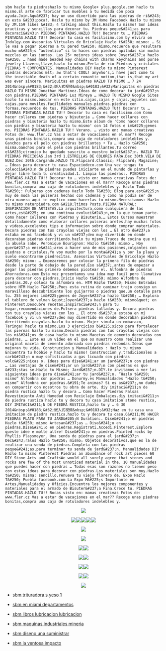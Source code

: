 
```
sbm hazlo tu piedrashazlo tu mismo Google+ plus.google.com hazlo tu mismo.El arte de fabricar tus muebles a tu medida con poca ayuda.Join.Aqu&#237; hay un uso divertido para las piedras de ri&#243; en esta &#233;poca!. Hazlo tu mismo by JM Home Facebook Hazlo tu mismo by JM.159 likes &#183; 4 talking about this.Hazlo tu mismo! Son ideas practicas y sencillas para decorar tu.️ Piedras peque&#241;as para decoraci&#243;n PIEDRAS PINTADAS.HAZLO TU!! Decorar tu … PIEDRAS PINTADAS.HAZLO TU!! Decorar tu casa es facilisimo.com by elvira on Indulgy.com Asesorias Virtuales de Bricolaje Hazlo t&#250; mismo: … Si le vas a pegar piedras a tu pared t&#250; mismo,recuerda que resultara mucho m&#225;s “autentico” si lo haces con piedras apiladas sin mucha mezclas en las juntas. Las 25+ mejores ideas sobre Joyer&#237;a hazlo t&#250; … hand made beaded key chains with charms keychains and purse jewelry Llavero,llave,hazlo tu mismo.Perla de rio Piedras y cristales PIEDRAS Y COMPONENTES. Manualidades DIY Hazlo tu mismo Pinterest piedras decoradas &lt; aw that's COOL! anywho's,i have just come to the inevitable death of a certain romantic notion,that is,that my art was ever sincere. Mariquitas en piedras HAZLO TU MISMO … 7 24 2014&nbsp;&#0183;&#32;嵌入式视频&nbsp;&#0183;&#32;Mariquitas en piedras HAZLO TU MISMO Jonathan Martinez.Ideas de como decorar tu jard&#237;n con piedras.PIEDRAS PINTADAS Luz Mireya … HAZLO TU MISMO Google Sites hazlo tu mismo.buscar en este sitio.cajas,cajas y cajas.juguetes con cajas.para moviles.facilidades manuales.piedras.piedras con formas.recuerdos de tus. PIEDRAS PINTADAS.HAZLO TU!! Decorar tu … PIEDRAS PINTADAS.HAZLO TU!! Decorar tu casa es facilisimo.com Como hacer collares con piedras y bisuteria … Como hacer collares con piedras y bisuteria hazlo tu mismo.Este album de 'Como hacer collares con piedras y bisuteria hazlo tu mismo' con 14 fotos e im&#225;genes no. PIEDRAS PINTADAS.HAZLO TU!! Verano. … visto en: mamas creativas Fotos de: www.fler.cz Vas a estar de vacaciones en el mar?? Recoge unas piedras bonitas,compra una caja de rotuladores indelebles y. Ganchos para el pelo con piedras brillantes • Tu … Hazlo t&#250; misma.Ganchos para el pelo con piedras brillantes.Tu correo el&#233;ctronico ha quedado suscrito a nuestro bolet&#237;n. HAZLO TU PIEDRAS PRECIOSAS.Jan 3rd 1.ESTRELLAS DE COLORES PARA.Dec 30th.VELA DE NUEZ.Dec 30th.Cargando.HAZLO TU.Flipcard.Classic; Flipcard; Magazine; … Ideas para decorar tu casa Espaciodeco.com Una vez tengas tu colecci&#243;n de piedras puedes iniciarte en el mundo de pintarlas y dejar libre toda tu creatividad.1. Limpia las piedras:. PIEDRAS PINTADAS.HAZLO TU!! Decorar tu … visto en: mamas creativas Fotos de: www.fler.cz Vas a estar de vacaciones en el mar?? Recoge unas piedras bonitas,compra una caja de rotuladores indelebles y. Hazlo Todo T&#250;: Pulseras con cadenas Hazlo Todo T&#250; Blog para.est&#225;n muy de moda las pulseras hechas con cadenas y como no podia ser de otra manera aqui te explico como hacerlas tu mismo.Necesitamos: Hazlo tu mismo naturpiedra.com &#218;ltimos Posts.PIEDRA NATURAL: INSPIRACION DE ARTISTAS.La arquitectura,como cualquiera de las artes,est&#225; en una continua evoluci&#243;n,en la que toman parte. Como hacer Collares con Piedras y Bisuteria,… Estos Cursos muestran detalladamente como elaborar collares pulseras aretes,hay muchas fotos y videos,excelentes tips e informacion sobre donde comprar materiales. Decora piedras con tus crayolas viejas con los … El otro d&#237;a estaba en mi facebook y vi un v&#237;deo muy divertido en donde decoraban piedras derritiendo.hazlo tu mismo.Trucos de cocina que ni la abuela sabe. Veronique Bourignon: Hazlo t&#250; mismo … Hoy quer&#237;a ense&#241;aros a hacer una de mis pasiones,colgantes con piedras o cristales.Yo voy mucho por la monta&#241;a y por la playa y suelo encontrarme piedrecitas. Asesorias Virtuales de Bricolaje Hazlo t&#250; mismo: … Empezaremos por colocar la primera fila de piedras desde la parte de debajo de la pared.Eso s&#237;,antes de empezar a pegar las piedras primero debemos picotear el. Alfombra de piedras Ahorradoras.com Esta vez presentamos una idea muy facil pero llamativa para decorar con piedras.Inicio Hazlo t&#250; mismo Alfombra de piedras.20.y coloca tu alfombra en. HTM Hazlo T&#250; Mismo Entradas sobre HTM Hazlo T&#250;.Pues esta rutina de caminar trajo consigo un maravilloso descubrimiento los guijarros o piedras que.un detalle para tu. 255 mejores im&#225;genes de Joyer&#237;a hazlo t&#250; … Explora el tablero de velman &quot;Joyer&#237;a hazlo t&#250; mismo&quot; en Pinterest.Descubre recetas,inspiraci&#243;n para tu hogar,recomendaciones de.Pulsera piedras talladas y. Decora piedras con tus crayolas viejas con los … El otro d&#237;a estaba en mi facebook y vi un v&#237;deo muy divertido en donde decoraban piedras derritiendo crayolas.hazlo tu mismo. Mujer simula un embarazo, Taringa! hazlo tu mismo.Los 3 ejercicios b&#225;sicos para fortalecer las piernas hazlo tu mismo.Decora piedras con tus crayolas viejas con los ni&#241;os de casa hazlo tu mismo Macetas de cemento decoradas con piedras. … Este es un video en el que os muestro como realizar una original maceta de cemento adornada con piedras redondas.Ideas que mejoran tu vida. Construccion y Manualidades : Hazlo tu mismo Encuentra tu hobbie y hazlo tu mismo! Construccion y.tradicionales a carb&#243;n o muy sofisticadas a gas licuado con piedras volc&#225;nicas o. Ideas para dise&#241;ar un jard&#237;n con piedras … Las ventajas de dise&#241;ar un jard&#237;n con piedras es que &#233;stas se.Hazlo tu Mismo; Jard&#237;n.DIY.te invitamos a ver las siguientes ideas para dise&#241;ar tu jard&#237;n. “Hazlo t&#250; mismo” Alfombra con piedras … Donurmy.es Manualidades “Hazlo t&#250; mismo” Alfombra con piedras.&#191;Te animas? Si es as&#237;,no dudes en compartir con nosotros tu obra de arte. diy imitaci&#211;n de piedra rustica hazlo tu y decora … Como hacer Piedras Falsas Revestimiento Anti Humedad con Reciclaje Embalajes.diy imitaci&#211;n de piedra rustica hazlo tu y decora tu casa imitation stone rustica, DIY IMITACI&#211;N DE PIEDRA RUSTICA,hazlo tu y … 6 30 2014&nbsp;&#0183;&#32;嵌入式视频&nbsp;&#0183;&#32;Haz en tu casa una imitacion de piedra rustica.hazlo tu y decora tu casa.C&#211;MO HACER PIEDRAS PLATO PARA TU JARD&#205;N Duration:. Dise&#241;o en piedras Hazlo t&#250; mismo Artesan&#237;as … Dise&#241;o en piedras.Dise&#241;o en piedras.Registrati.Accedi.Pinterest.Esplora queste idee e molte altre! Dise&#241;o en piedras.Painted rocks by Phyllis Plassmeyer. Una senda de piedras para el jard&#237;n Dec&#243;ralos Hazlo t&#250; mismo; Objetos decorativos.que es la de realizar una senda de piedras.Completa con las piedras peque&#241;as,para terminar tu senda de jard&#237;n. Manualidades DIY Hazlo tu mismo Pinterest Piedras an abundance of rock art pieces 60 DIY Stone Arts and CraftsWe would all surely agree that stones and rocks are few of the most unnoticed material in the. 10 manualidades que puedes hacer con piedras … Todas esas son razones no tienen peso con estas ideas para decorar con piedras.Los materiales son muy.Hazlo t&#250; misma: sencillo.renueva tu viejo florero de. Expo Hazlo T&#250; Puebla facebook.com La Expo M&#225;s Importante en Artes,Manualidades y Oficios.Encuentra los mejores componentes y materiales para el armado de Bisuter&#237;a Fina.Crece tu. PIEDRAS PINTADAS.HAZLO TU!! Rocas visto en: mamas creativas Fotos de: www.fler.cz Vas a estar de vacaciones en el mar?? Recoge unas piedras bonitas,compra una caja de rotuladores indelebles y. 
```

<div align="center">

<a href="https://es-crusher.shibang-china.com/github&k=sbm+hazlo+tu+piedras"><img src="https://static.shibang-china.com/es/crusher/logo.jpg"></a>

<a href="https://es-crusher.shibang-china.com/github&k=sbm+hazlo+tu+piedras"><img src="https://static.shibang-china.com/es/crusher/index.jpg"></a><a href="https://es-crusher.shibang-china.com/material.htmlgithub&k=sbm+hazlo+tu+piedras"><img src="https://static.shibang-china.com/es/crusher/material.jpg"></a><a href="https://es-crusher.shibang-china.com/application.htmlgithub&k=sbm+hazlo+tu+piedras"><img src="https://static.shibang-china.com/es/crusher/application.jpg"></a><a href="https://es-crusher.shibang-china.com/aboutus.htmlgithub&k=sbm+hazlo+tu+piedras"><img src="https://static.shibang-china.com/es/crusher/aboutus.jpg"></a><a href="https://es-crusher.shibang-china.com/contact.htmlgithub&k=sbm+hazlo+tu+piedras"><img src="https://static.shibang-china.com/es/crusher/contact.jpg"></a>

<a href="https://es-crusher.shibang-china.com/github&k=sbm+hazlo+tu+piedras"><img src="https://static.shibang-china.com/es/crusher/banner.jpg"></a>

<a href="https://swt.shibang-china.com/github&k=sbm+hazlo+tu+piedras"><img src="https://static.shibang-china.com/es/crusher/text.jpg"></a>

<a href="https://swt.shibang-china.com/github&k=sbm+hazlo+tu+piedras"><img src="https://static.shibang-china.com/es/crusher/chat.jpg"></a><a href="https://es-crusher.shibang-china.com/contact.htmlgithub&k=sbm+hazlo+tu+piedras"><img src="https://static.shibang-china.com/es/crusher/message.jpg"></a>

<a href="https://es-crusher.shibang-china.com/products/pe.htmlgithub&k=sbm+hazlo+tu+piedras"><img src="https://static.shibang-china.com/es/crusher/pe.jpg"></a><a href="https://es-crusher.shibang-china.com/products/pf.htmlgithub&k=sbm+hazlo+tu+piedras"><img src="https://static.shibang-china.com/es/crusher/pf.jpg"></a>

<a href="https://es-crusher.shibang-china.com/products/hpt.htmlgithub&k=sbm+hazlo+tu+piedras"><img src="https://static.shibang-china.com/es/crusher/hpt.jpg"></a><a href="https://es-crusher.shibang-china.com/products/vsi.htmlgithub&k=sbm+hazlo+tu+piedras"><img src="https://static.shibang-china.com/es/crusher/vsi.jpg"></a>

<a href="https://es-crusher.shibang-china.com/products/klv.htmlgithub&k=sbm+hazlo+tu+piedras"><img src="https://static.shibang-china.com/es/crusher/klv.jpg"></a><a href="https://es-crusher.shibang-china.com/products/portable.htmlgithub&k=sbm+hazlo+tu+piedras"><img src="https://static.shibang-china.com/es/crusher/portable.jpg"></a>

<a href="https://swt.shibang-china.com/github&k=sbm+hazlo+tu+piedras"><img src="https://static.shibang-china.com/es/crusher/case.jpg"></a>

</div>


* [sbm trituradora s yeso 1](sbm%20trituradora%20s%20yeso%201.md)

* [sbm en miami departamentos](sbm%20en%20miami%20departamentos.md)

* [sbm libros lubricacion lubricacion](sbm%20libros%20lubricacion%20lubricacion.md)

* [sbm maquinas industriales mineria](sbm%20maquinas%20industriales%20mineria.md)

* [sbm diseno una suministrar](sbm%20diseno%20una%20suministrar.md)

* [sbm la ventosa impacto](sbm%20la%20ventosa%20impacto.md)